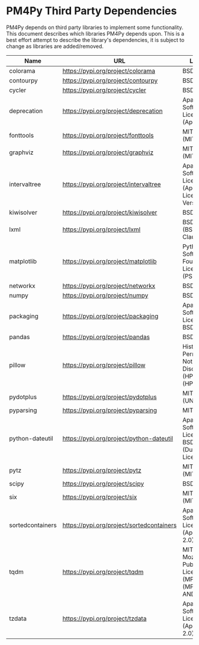 # PM4Py Third Party Dependencies

PM4Py depends on third party libraries to implement some functionality. This document describes which libraries
PM4Py depends upon. This is a best effort attempt to describe the library's dependencies, it is subject to change as
libraries are added/removed.

| Name | URL | License | Version |
| --------------------------- | ------------------------------------------------------------ | --------------------- | ------------------- |
| colorama | https://pypi.org/project/colorama | BSD License | 0.4.6 |
| contourpy | https://pypi.org/project/contourpy | BSD License | 1.2.0 |
| cycler | https://pypi.org/project/cycler | BSD License | 0.12.1 |
| deprecation | https://pypi.org/project/deprecation | Apache Software License (Apache 2) | 2.1.0 |
| fonttools | https://pypi.org/project/fonttools | MIT License (MIT) | 4.49.0 |
| graphviz | https://pypi.org/project/graphviz | MIT License (MIT) | 0.20.1 |
| intervaltree | https://pypi.org/project/intervaltree | Apache Software License (Apache License, Version 2.0) | 3.1.0 |
| kiwisolver | https://pypi.org/project/kiwisolver | BSD License | 1.4.5 |
| lxml | https://pypi.org/project/lxml | BSD License (BSD-3-Clause) | 5.1.0 |
| matplotlib | https://pypi.org/project/matplotlib | Python Software Foundation License (PSF) | 3.8.3 |
| networkx | https://pypi.org/project/networkx | BSD License | 3.2.1 |
| numpy | https://pypi.org/project/numpy | BSD License | 1.26.4 |
| packaging | https://pypi.org/project/packaging | Apache Software License, BSD License | 23.2 |
| pandas | https://pypi.org/project/pandas | BSD License | 2.2.1 |
| pillow | https://pypi.org/project/pillow | Historical Permission Notice and Disclaimer (HPND) (HPND) | 10.2.0 |
| pydotplus | https://pypi.org/project/pydotplus | MIT License (UNKNOWN) | 2.0.2 |
| pyparsing | https://pypi.org/project/pyparsing | MIT License | 3.1.1 |
| python-dateutil | https://pypi.org/project/python-dateutil | Apache Software License, BSD License (Dual License) | 2.9.0.post0 |
| pytz | https://pypi.org/project/pytz | MIT License (MIT) | 2024.1 |
| scipy | https://pypi.org/project/scipy | BSD License | 1.12.0 |
| six | https://pypi.org/project/six | MIT License (MIT) | 1.16.0 |
| sortedcontainers | https://pypi.org/project/sortedcontainers | Apache Software License (Apache 2.0) | 2.4.0 |
| tqdm | https://pypi.org/project/tqdm | MIT License, Mozilla Public License 2.0 (MPL 2.0) (MPL-2.0 AND MIT) | 4.66.2 |
| tzdata | https://pypi.org/project/tzdata | Apache Software License (Apache-2.0) | 2024.1 |
